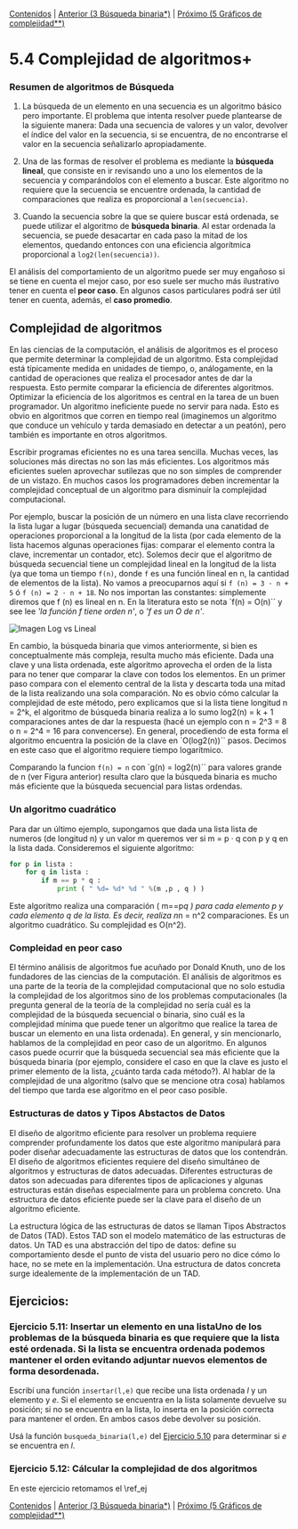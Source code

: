[Contenidos](../Contenidos.md) \| [Anterior (3 Búsqueda binaria*)](03_BusqBinaria.md) \| [Próximo (5 Gráficos de complejidad**)](06_gráficos_de_complejidad.md)

# 5.4 Complejidad de algoritmos+

### Resumen de algoritmos de Búsqueda

1. La búsqueda de un elemento en una secuencia es un
algoritmo básico pero importante. El problema que intenta resolver puede
plantearse de la siguiente manera: Dada una secuencia de valores y un
valor, devolver el índice del valor en la secuencia, si se encuentra, de no
encontrarse el valor en la secuencia señalizarlo apropiadamente.

2. Una de las formas de resolver el problema es mediante la **búsqueda lineal**, que consiste en ir revisando uno a uno los elementos de
la secuencia y comparándolos con el elemento a buscar.  Este algoritmo no
requiere que la secuencia se encuentre ordenada, la cantidad de comparaciones
que realiza es proporcional a `len(secuencia)`.

3. Cuando la secuencia sobre la que se quiere buscar está ordenada, se
puede utilizar el algoritmo de **búsqueda binaria**.  Al estar ordenada
la secuencia, se puede desacartar en cada paso la mitad de los elementos,
quedando entonces con una eficiencia algorítmica proporcional a
`log2(len(secuencia))`.

El análisis del comportamiento de un algoritmo puede ser muy engañoso
si se tiene en cuenta el mejor caso, por eso suele ser mucho más
ilustrativo tener en cuenta el **peor caso**.  En algunos casos
particulares podrá ser útil tener en cuenta, además, el **caso promedio**.

## Complejidad de algoritmos

En las ciencias de la computación, el análisis de algoritmos es el proceso que permite determinar  la complejidad de un algoritmo. Esta complejidad está tı́picamente medida en unidades de tiempo, o, análogamente, en la cantidad de operaciones que realiza el procesador antes de dar la respuesta. Esto permite comparar la eficiencia de diferentes algoritmos. Optimizar la eficiencia de los algoritmos es central en la tarea de un buen programador. Un algoritmo
ineficiente puede no servir para nada. Esto es obvio en algoritmos que corren en tiempo real (imaginemos un algoritmo que conduce un vehı́culo y tarda demasiado en detectar a un peatón), pero también es importante en otros algoritmos. 

Escribir programas eficientes no es una tarea sencilla. Muchas veces, las soluciones más directas no son las más eficientes. Los algoritmos más eficientes suelen aprovechar sutilezas que no son simples de comprender de un vistazo. En muchos casos los programadores deben incrementar la complejidad conceptual de un algoritmo para disminuı́r la complejidad computacional.

Por ejemplo, buscar la posición de un número en una lista clave recorriendo la lista lugar a lugar (búsqueda secuencial) demanda una canatidad de operaciones proporcional a la longitud de la lista (por cada elemento de la lista hacemos algunas operaciones fijas: comparar el elemento contra la clave, incrementar un contador, etc). Solemos decir que el algoritmo de búsqueda secuencial tiene un complejidad lineal en la longitud de la lista (ya que toma un tiempo `f(n)`, donde `f` es una función lineal en n, la cantidad de elementos de la lista). No vamos a preocuparnos aquı́ si `f (n) = 3 · n + 5` ó `f (n) = 2 · n + 18`. No nos importan las constantes: simplemente diremos que f (n) es lineal en n. En la literatura esto se nota `f(n) = O(n)`` y see lee *'la función f tiene orden n'*, o *'f es un O de n'*.

![Imagen Log vs Lineal](./lin_log.png)


En cambio, la búsqueda binaria que vimos anteriormente, si bien es conceptualmente más compleja, resulta mucho más eficiente. Dada una clave y una lista ordenada, este algoritmo aprovecha el orden de la lista para no tener que comparar la clave con todos los elementos. En un primer paso compara con el elemento central de la lista y descarta toda una mitad de la lista realizando una sola comparación. No es obvio cómo calcular la complejidad de este método, pero explicamos que si la lista tiene longitud n = 2^k, el
algoritmo de búsqueda binaria realiza a lo sumo log2(n) = k + 1 comparaciones antes de dar la respuesta (hacé un ejemplo con n = 2^3 = 8 o n = 2^4 = 16 para convencerse). En general, procediendo de esta forma el algoritmo encuentra la posición de la clave en `O(log2(n))`` pasos. Decimos en este caso que el algoritmo requiere tiempo logarı́tmico.

Comparando la funcion `f(n) = n` con `g(n) = log2(n)`` para valores grande de n (ver Figura anterior) resulta claro que la búsqueda binaria es mucho más eficiente que la búsqueda secuencial para listas ordendas.

### Un algoritmo cuadrático

Para dar un último ejemplo, supongamos que dada una lista lista de numeros (de longitud n) y un valor m queremos ver si m = p · q con p y q en la lista dada. Consideremos el siguiente algoritmo:
```python
for p in lista :
    for q in lista :
        if m == p * q :
            print ( " %d= %d* %d " %(m ,p , q ) )
```
Este algoritmo realiza una comparación ( m==p*q ) para cada elemento p y cada elemento q de la lista. Es decir, realiza n*n = n^2 comparaciones. Es un algoritmo cuadrático. Su complejidad es O(n^2). 

### Compleidad en peor caso

El término análisis de algoritmos fue acuñado por Donald Knuth, uno de los fundadores de las ciencias de la computación. El análisis de algoritmos es una parte de la teorı́a de la complejidad computacional que no solo estudia la complejidad de los algoritmos sino de los problemas computacionales (la pregunta general de la teorı́a de la complejidad no serı́a cuál es la complejidad de la búsqueda secuencial o binaria, sino cuál es la complejidad mı́nima que puede tener un algoritmo que realice la tarea de buscar un elemento
en una lista ordenada). En general, y sin mencionarlo, hablamos de la complejidad en peor caso de un algoritmo. En algunos casos puede ocurrir que la búsqueda secuencial sea más eficiente que la búsqueda binaria (por ejemplo, considere el caso en que la clave es justo el primer elemento de la lista, ¿cuánto tarda cada método?). Al hablar de la complejidad de una algoritmo (salvo que se mencione otra cosa) hablamos del tiempo que tarda ese algoritmo en el peor caso posible.

### Estructuras de datos y Tipos Abstactos de Datos

El diseño de algoritmo eficiente para resolver un problema requiere comprender profundamente los datos que este algoritmo manipulará para poder diseñar adecuadamente las estructuras de datos que los contendrán. El diseño de algoritmos eficientes requiere del diseño simultáneo de algoritmos y estructuras de datos adecuadas. Diferentes estructuras de datos son adecuadas para diferentes tipos de aplicaciones y algunas estructuras están diseñas especialmente para un problema concreto. Una estructura de datos eficiente puede ser la clave para el diseño de un algoritmo eficiente.

La estructura lógica de las estructuras de datos se llaman Tipos Abstractos de Datos (TAD). Estos TAD son el modelo matemático de las estructuras de datos. Un TAD es una abstracción del tipo de datos: define su comportamiento desde el punto de vista del usuario pero no dice cómo lo hace, no se mete en la implementación. Una estructura de datos concreta surge idealemente de la  implementación de un TAD.

## Ejercicios:

### Ejercicio 5.11: Insertar un elemento en una listaUno de los problemas de la búsqueda binaria es que requiere que la lista esté ordenada. Si la lista se encuentra ordenada podemos mantener el orden evitando adjuntar nuevos elementos de forma desordenada.

Escribí una función `insertar(l,e)` que recibe una lista ordenada *l* y un elemento y *e*. Si el elemento se encuentra en la lista solamente devuelve su posición; si no se encuentra en la lista, lo inserta en la posición correcta para mantener el orden. En ambos casos debe devolver su posición.

Usá la función `busqueda_binaria(l,e)` del [Ejercicio 5.10](../05_Organización_y_Complejidad/03_BusqBinaria.md#ejercicio-510-búsqueda-binaria) para determinar si $e$ se encuentra en $l$.

### Ejercicio 5.12: Cálcular la complejidad de dos algoritmos
En este ejercicio retomamos el \ref_ej

[Contenidos](../Contenidos.md) \| [Anterior (3 Búsqueda binaria*)](03_BusqBinaria.md) \| [Próximo (5 Gráficos de complejidad**)](06_gráficos_de_complejidad.md)

